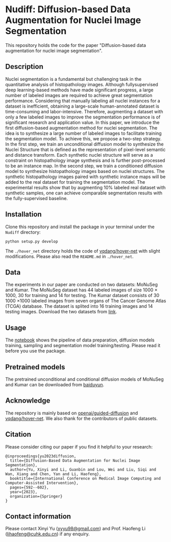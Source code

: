 # Nudiff: Diffusion-based Data Augmentation for Nuclei Image Segmentation
This repository holds the code for the paper "Diffusion-based data augmentation for nuclei image segmentation".

## Description
Nuclei segmentation is a fundamental but challenging task in the quantitative analysis of histopathology images. Although fullysupervised deep learning-based methods have made significant progress, a large number of labeled images are required to achieve great segmentation performance. Considering that manually labeling all nuclei instances for a dataset is inefficient, obtaining a large-scale human-annotated dataset is time-consuming and labor-intensive. Therefore, augmenting a dataset with only a few labeled images to improve the segmentation performance is of significant research and application value. In this paper, we introduce the first diffusion-based augmentation method for nuclei segmentation. The idea is to synthesize a large  number of labeled images to facilitate training the segmentation model. To achieve this, we propose a two-step strategy. In the first step, we train an unconditional diffusion model to synthesize the Nuclei Structure that is defined as the representation of pixel-level semantic and distance transform. Each synthetic nuclei structure will serve as a constraint on histopathology image synthesis and is further post-processed to be an instance map. In the second step, we train a conditioned diffusion model to synthesize histopathology images based on nuclei structures. The synthetic histopathology images paired with synthetic instance maps will be added to the real dataset for training the segmentation model. The experimental results show that by augmenting 10% labeled real dataset with synthetic samples, one can achieve comparable segmentation results with the fully-supervised baseline.

## Installation
Clone this repository and install the package in your terminal under the `Nudiff` directory:
```
python setup.py develop
```
The `./hover_net` directory holds the code of [vqdang/hover-net](https://github.com/vqdang/hover_net) with slight modifications. Please also read the `README.md` in `./hover_net`.

## Data
The experiments in our paper are conducted on two datasets: MoNuSeg and Kumar. The MoNuSeg dataset has 44 labeled images of size 1000 × 1000, 30 for training and 14 for testing. The Kumar dataset consists of 30 1000 ×1000 labeled images from seven organs of The Cancer Genome Atlas (TCGA) database. The dataset is splited into 16 training images and 14 testing images. Download the two datasets from [link](https://drive.google.com/drive/folders/1l1gb2gu8nJL7LEITjHCN0NQeBNXFGAxH?usp=sharing).

## Usage
The [notebook](https://github.com/xinyiyu/Nudiff/blob/main/) shows the pipeline of data preparation, diffusion models training, sampling and segmentation model training/testing. Please read it before you use the package.

## Pretrained models
The pretrained unconditional and conditional diffusion models of MoNuSeg and Kumar can be downloaded from [baiduyun](https://pan.baidu.com/s/1pwTfYQ_lvly32Mi8Xo1KHg?pwd=isjg).

## Acknowledge
The repository is mainly based on [openai/guided-diffusion](https://github.com/openai/guided-diffusion) and [vqdang/hover-net](https://github.com/vqdang/hover_net). We also thank for the contributors of public datasets.

## Citation
Please consider citing our paper if you find it helpful to your research:
```
@inproceedings{yu2023diffusion,
  title={Diffusion-Based Data Augmentation for Nuclei Image Segmentation},
  author={Yu, Xinyi and Li, Guanbin and Lou, Wei and Liu, Siqi and Wan, Xiang and Chen, Yan and Li, Haofeng},
  booktitle={International Conference on Medical Image Computing and Computer-Assisted Intervention},
  pages={592--602},
  year={2023},
  organization={Springer}
}
```

## Contact information
Please contact Xinyi Yu (xyyu98@gmail.com) and Prof. Haofeng Li (lihaofeng@cuhk.edu.cn) if any enquiry.

